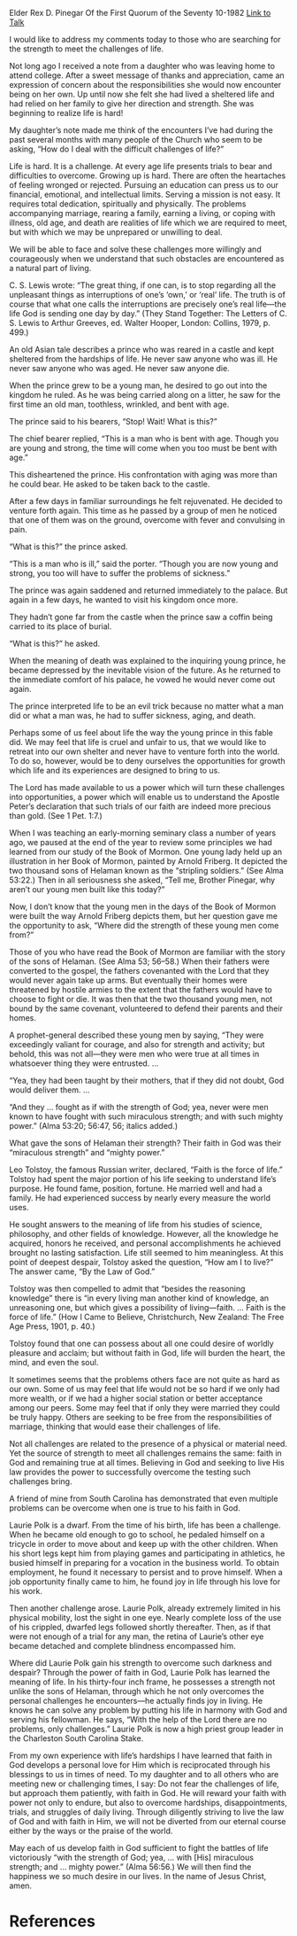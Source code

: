 Elder Rex D. Pinegar
Of the First Quorum of the Seventy
10-1982
[Link to Talk](https://www.churchofjesuschrist.org/study/general-conference/1982/10/faith-the-force-of-life?lang=eng)

I would like to address my comments today to those who are searching for the strength to meet the challenges of life.

Not long ago I received a note from a daughter who was leaving home to attend college. After a sweet message of thanks and appreciation, came an expression of concern about the responsibilities she would now encounter being on her own. Up until now she felt she had lived a sheltered life and had relied on her family to give her direction and strength. She was beginning to realize life is hard!

My daughter’s note made me think of the encounters I’ve had during the past several months with many people of the Church who seem to be asking, “How do I deal with the difficult challenges of life?”

Life is hard. It is a challenge. At every age life presents trials to bear and difficulties to overcome. Growing up is hard. There are often the heartaches of feeling wronged or rejected. Pursuing an education can press us to our financial, emotional, and intellectual limits. Serving a mission is not easy. It requires total dedication, spiritually and physically. The problems accompanying marriage, rearing a family, earning a living, or coping with illness, old age, and death are realities of life which we are required to meet, but with which we may be unprepared or unwilling to deal.

We will be able to face and solve these challenges more willingly and courageously when we understand that such obstacles are encountered as a natural part of living.

C. S. Lewis wrote: “The great thing, if one can, is to stop regarding all the unpleasant things as interruptions of one’s ‘own,’ or ‘real’ life. The truth is of course that what one calls the interruptions are precisely one’s real life—the life God is sending one day by day.” (They Stand Together: The Letters of C. S. Lewis to Arthur Greeves, ed. Walter Hooper, London: Collins, 1979, p. 499.)

An old Asian tale describes a prince who was reared in a castle and kept sheltered from the hardships of life. He never saw anyone who was ill. He never saw anyone who was aged. He never saw anyone die.

When the prince grew to be a young man, he desired to go out into the kingdom he ruled. As he was being carried along on a litter, he saw for the first time an old man, toothless, wrinkled, and bent with age.

The prince said to his bearers, “Stop! Wait! What is this?”

The chief bearer replied, “This is a man who is bent with age. Though you are young and strong, the time will come when you too must be bent with age.”

This disheartened the prince. His confrontation with aging was more than he could bear. He asked to be taken back to the castle.

After a few days in familiar surroundings he felt rejuvenated. He decided to venture forth again. This time as he passed by a group of men he noticed that one of them was on the ground, overcome with fever and convulsing in pain.

“What is this?” the prince asked.

“This is a man who is ill,” said the porter. “Though you are now young and strong, you too will have to suffer the problems of sickness.”

The prince was again saddened and returned immediately to the palace. But again in a few days, he wanted to visit his kingdom once more.

They hadn’t gone far from the castle when the prince saw a coffin being carried to its place of burial.

“What is this?” he asked.

When the meaning of death was explained to the inquiring young prince, he became depressed by the inevitable vision of the future. As he returned to the immediate comfort of his palace, he vowed he would never come out again.

The prince interpreted life to be an evil trick because no matter what a man did or what a man was, he had to suffer sickness, aging, and death.

Perhaps some of us feel about life the way the young prince in this fable did. We may feel that life is cruel and unfair to us, that we would like to retreat into our own shelter and never have to venture forth into the world. To do so, however, would be to deny ourselves the opportunities for growth which life and its experiences are designed to bring to us.

The Lord has made available to us a power which will turn these challenges into opportunities, a power which will enable us to understand the Apostle Peter’s declaration that such trials of our faith are indeed more precious than gold. (See 1 Pet. 1:7.)

When I was teaching an early-morning seminary class a number of years ago, we paused at the end of the year to review some principles we had learned from our study of the Book of Mormon. One young lady held up an illustration in her Book of Mormon, painted by Arnold Friberg. It depicted the two thousand sons of Helaman known as the “stripling soldiers.” (See Alma 53:22.) Then in all seriousness she asked, “Tell me, Brother Pinegar, why aren’t our young men built like this today?”

Now, I don’t know that the young men in the days of the Book of Mormon were built the way Arnold Friberg depicts them, but her question gave me the opportunity to ask, “Where did the strength of these young men come from?”

Those of you who have read the Book of Mormon are familiar with the story of the sons of Helaman. (See Alma 53; 56–58.) When their fathers were converted to the gospel, the fathers covenanted with the Lord that they would never again take up arms. But eventually their homes were threatened by hostile armies to the extent that the fathers would have to choose to fight or die. It was then that the two thousand young men, not bound by the same covenant, volunteered to defend their parents and their homes.

A prophet-general described these young men by saying, “They were exceedingly valiant for courage, and also for strength and activity; but behold, this was not all—they were men who were true at all times in whatsoever thing they were entrusted. …

“Yea, they had been taught by their mothers, that if they did not doubt, God would deliver them. …

“And they … fought as if with the strength of God; yea, never were men known to have fought with such miraculous strength; and with such mighty power.” (Alma 53:20; 56:47, 56; italics added.)

What gave the sons of Helaman their strength? Their faith in God was their “miraculous strength” and “mighty power.”

Leo Tolstoy, the famous Russian writer, declared, “Faith is the force of life.” Tolstoy had spent the major portion of his life seeking to understand life’s purpose. He found fame, position, fortune. He married well and had a family. He had experienced success by nearly every measure the world uses.

He sought answers to the meaning of life from his studies of science, philosophy, and other fields of knowledge. However, all the knowledge he acquired, honors he received, and personal accomplishments he achieved brought no lasting satisfaction. Life still seemed to him meaningless. At this point of deepest despair, Tolstoy asked the question, “How am I to live?” The answer came, “By the Law of God.”

Tolstoy was then compelled to admit that “besides the reasoning knowledge” there is “in every living man another kind of knowledge, an unreasoning one, but which gives a possibility of living—faith. … Faith is the force of life.” (How I Came to Believe, Christchurch, New Zealand: The Free Age Press, 1901, p. 40.)

Tolstoy found that one can possess about all one could desire of worldly pleasure and acclaim; but without faith in God, life will burden the heart, the mind, and even the soul.

It sometimes seems that the problems others face are not quite as hard as our own. Some of us may feel that life would not be so hard if we only had more wealth, or if we had a higher social station or better acceptance among our peers. Some may feel that if only they were married they could be truly happy. Others are seeking to be free from the responsibilities of marriage, thinking that would ease their challenges of life.

Not all challenges are related to the presence of a physical or material need. Yet the source of strength to meet all challenges remains the same: faith in God and remaining true at all times. Believing in God and seeking to live His law provides the power to successfully overcome the testing such challenges bring.

A friend of mine from South Carolina has demonstrated that even multiple problems can be overcome when one is true to his faith in God.

Laurie Polk is a dwarf. From the time of his birth, life has been a challenge. When he became old enough to go to school, he pedaled himself on a tricycle in order to move about and keep up with the other children. When his short legs kept him from playing games and participating in athletics, he busied himself in preparing for a vocation in the business world. To obtain employment, he found it necessary to persist and to prove himself. When a job opportunity finally came to him, he found joy in life through his love for his work.

Then another challenge arose. Laurie Polk, already extremely limited in his physical mobility, lost the sight in one eye. Nearly complete loss of the use of his crippled, dwarfed legs followed shortly thereafter. Then, as if that were not enough of a trial for any man, the retina of Laurie’s other eye became detached and complete blindness encompassed him.

Where did Laurie Polk gain his strength to overcome such darkness and despair? Through the power of faith in God, Laurie Polk has learned the meaning of life. In his thirty-four inch frame, he possesses a strength not unlike the sons of Helaman, through which he not only overcomes the personal challenges he encounters—he actually finds joy in living. He knows he can solve any problem by putting his life in harmony with God and serving his fellowman. He says, “With the help of the Lord there are no problems, only challenges.” Laurie Polk is now a high priest group leader in the Charleston South Carolina Stake.

From my own experience with life’s hardships I have learned that faith in God develops a personal love for Him which is reciprocated through his blessings to us in times of need. To my daughter and to all others who are meeting new or challenging times, I say: Do not fear the challenges of life, but approach them patiently, with faith in God. He will reward your faith with power not only to endure, but also to overcome hardships, disappointments, trials, and struggles of daily living. Through diligently striving to live the law of God and with faith in Him, we will not be diverted from our eternal course either by the ways or the praise of the world.

May each of us develop faith in God sufficient to fight the battles of life victoriously “with the strength of God; yea, … with [His] miraculous strength; and … mighty power.” (Alma 56:56.) We will then find the happiness we so much desire in our lives. In the name of Jesus Christ, amen.

# References
